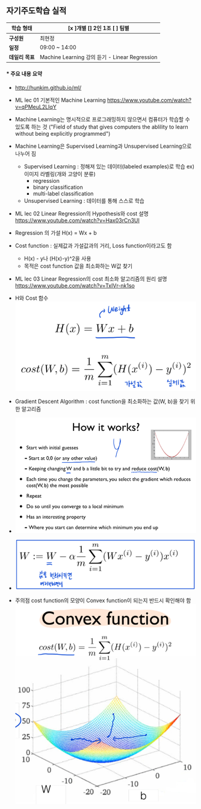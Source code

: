 ## 자기주도학습 실적


| **학습 형태**   | [x ]개별 [] 2인 1조 [ ] 팀별                   |
| --------------- | ---------------------------------------------- |
| **구성원**      | 최현정                                         |
| **일정**        | 09:00 ~ 14:00                                  |
| **데일리 목표** | Machine Learning 강의 듣기 - Linear Regression |



#### * 주요 내용 요약

- http://hunkim.github.io/ml/
- ML lec 01 기본적인 Machine Learning https://www.youtube.com/watch?v=qPMeuL2LIqY
- Machine Learning는 명시적으로 프로그래밍하지 않으면서 컴퓨터가 학습할 수 있도록 하는 것 ("Field of study that gives computers the ablility to learn without being explicitly programmed")
- Machine Learning은 Supervised Learning과 Unsupervised Learning으로 나누어 짐
  - Supervised Learning : 정해져 있는 데이터(labeled examples)로 학습 
    ex) 이미지 라벨링(개와 고양이 분류)
    - regression
    - binary classification
    - multi-label classification
  - Unsupervised Learning : 데이터를 통해 스스로 학습



- ML lec 02 Linear Regression의 Hypothesis와 cost 설명 https://www.youtube.com/watch?v=Hax03rCn3UI
- Regression 의 가설 H(x) = Wx + b
- Cost function : 실제값과 가설값과의 거리, Loss function이라고도 함
  - H(x) - y나 (H(x)-y)^2을 사용
  - 목적은 cost function 값을 최소화하는 W값 찾기



- ML lec 03 Linear Regression의 cost 최소화 알고리즘의 원리 설명 https://www.youtube.com/watch?v=TxIVr-nk1so
- H와 Cost 함수
  ![image-20191218095916889](./img/image-20191218095916889.png)
- Gradient Descent Algorithm : cost function을 최소화하는 값(W, b)을 찾기 위한 알고리즘
- ![image-20191218100122056](./img/image-20191218100122056.png)
- ![image-20191218100208076](./img/image-20191218100208076.png)
- 주의점 cost function의 모양이 Convex function이 되는지 반드시 확인해야 함
  ![image-20191218100358123](./img/image-20191218100358123.png)

